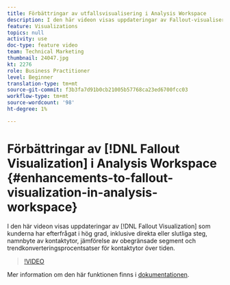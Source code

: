 ```yaml
---
title: Förbättringar av utfallsvisualisering i Analysis Workspace
description: I den här videon visas uppdateringar av Fallout-visualiseringen som kunderna har efterfrågat i hög grad, inklusive direkta eller slutliga steg, namnbyte av kontaktpunkter, jämförelse av obegränsade segment och trendkonverteringsprocentsatser för kontaktytor över tiden.
feature: Visualizations
topics: null
activity: use
doc-type: feature video
team: Technical Marketing
thumbnail: 24047.jpg
kt: 2276
role: Business Practitioner
level: Beginner
translation-type: tm+mt
source-git-commit: f3b3fa7d91b0cb21005b57768ca23ed6700fcc03
workflow-type: tm+mt
source-wordcount: '98'
ht-degree: 1%

---
```



# Förbättringar av [!DNL Fallout Visualization] i Analysis Workspace {#enhancements-to-fallout-visualization-in-analysis-workspace}

I den här videon visas uppdateringar av [!DNL Fallout Visualization] som kunderna har efterfrågat i hög grad, inklusive direkta eller slutliga steg, namnbyte av kontaktytor, jämförelse av obegränsade segment och trendkonverteringsprocentsatser för kontaktytor över tiden.

>[!VIDEO](https://video.tv.adobe.com/v/24047/?quality=12)

Mer information om den här funktionen finns i [dokumentationen](https://marketing.adobe.com/resources/help/en_US/analytics/analysis-workspace/fallout_flow.html).
